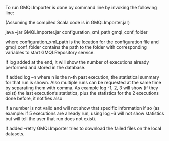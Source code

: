 To run GMQLImporter is done by command line by invoking the following line:

(Assuming the compiled Scala code is in GMQLImporter.jar)

java –jar GMQLImporter.jar configuration_xml_path gmql_conf_folder

where configuration_xml_path is the location for the configuration file and gmql_conf_folder contains the path to the folder with corresponding variables to start GMQLRepository service.

If log added at the end, it will show the number of executions already performed and stored in the database.

If added log –n where n is the n-th past execution, the statistical summary for that run is shown. Also multiple runs can be requested at the same time by separating them with comma. As example log -1, 2, 3 will show (if they exist) the last execution’s statistics, plus the statistics for the 2 executions done before, it notifies also 

If a number is not valid and will not show that specific information if so (as example: if 5 executions are already run, using log -6 will not show statistics but will tell the user that run does not exist).

If added –retry GMQLImporter tries to download the failed files on the local datasets.
